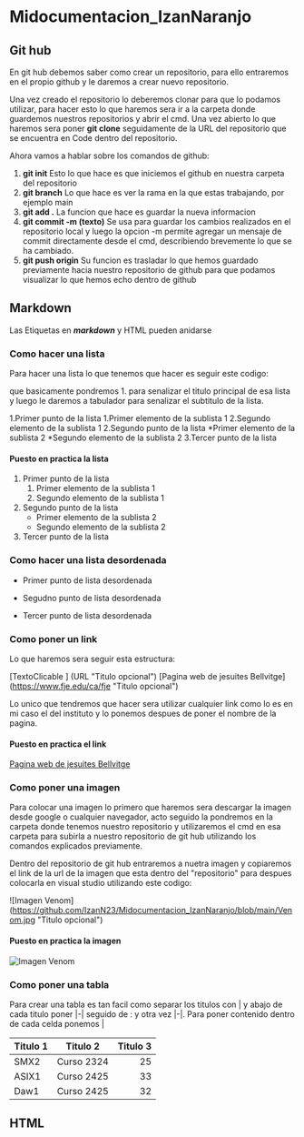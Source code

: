 # Midocumentacion_IzanNaranjo
## Git hub

En git hub debemos saber como crear un repositorio, para ello entraremos en el propio github y le daremos a crear nuevo repositorio.

Una vez creado el repositorio lo deberemos clonar para que lo podamos utilizar, para hacer esto lo que haremos sera ir a la carpeta donde guardemos nuestros repositorios y abrir el cmd. Una vez abierto lo que haremos sera poner __git clone__ seguidamente de la URL del repositorio que se encuentra en Code dentro del repositorio.

Ahora vamos a hablar sobre los comandos de github:

1. __git init__ Esto lo que hace es que iniciemos el github en nuestra carpeta del repositorio
2. __git branch__ Lo que hace es ver la rama en la que estas trabajando, por ejemplo main
3. __git add .__ La funcion que hace es guardar la nueva informacion 
4. __git commit -m (texto)__ Se usa para guardar los cambios realizados en el repositorio local y luego la opcion -m permite agregar un mensaje de commit directamente desde el cmd, describiendo brevemente lo que se ha cambiado.
5. __git push origin__ Su funcion es  trasladar lo que hemos guardado previamente hacia nuestro repositorio de github para que podamos visualizar lo que hemos echo dentro de github

## Markdown

Las Etiquetas en __*markdown*__ y HTML pueden anidarse 

### Como hacer una lista 

Para hacer una lista lo que tenemos que hacer es seguir este codigo:

que basicamente pondremos 1. para senalizar el titulo principal de esa lista y luego le daremos a tabulador para senalizar el subtitulo de la lista.

1.Primer punto de la lista
    1.Primer elemento de la sublista 1
    2.Segundo elemento de la sublista 1
2.Segundo punto de la lista
    *Primer elemento de la sublista 2
    *Segundo elemento de la sublista 2
3.Tercer punto de la lista

#### Puesto en practica la lista 

1. Primer punto de la lista
    1. Primer elemento de la sublista 1
    2. Segundo elemento de la sublista 1
2. Segundo punto de la lista
    * Primer elemento de la sublista 2
    * Segundo elemento de la sublista 2
3. Tercer punto de la lista

### Como hacer una lista desordenada

* Primer punto de lista desordenada
- Segudno punto de lista desordenada
+ Tercer punto de lista desordenada

### Como poner un link

Lo que haremos sera seguir esta estructura:

[TextoClicable ] (URL "Titulo opcional")
[Pagina web de jesuites Bellvitge] (https://www.fje.edu/ca/fje "Titulo opcional")

Lo unico que tendremos que hacer sera utilizar cualquier link como lo es en mi caso el del instituto y lo ponemos despues de poner el nombre de la pagina.

#### Puesto en practica el link

[Pagina web de jesuites Bellvitge](https://www.fje.edu/ca/fje "Titulo opcional")


### Como poner una imagen

Para colocar una imagen lo primero que haremos sera descargar la imagen desde google o cualquier navegador, acto seguido la pondremos en la carpeta donde tenemos nuestro repositorio y utilizaremos el cmd en esa carpeta para subirla a nuestro repositorio de git hub utilizando los comandos explicados previamente. 

Dentro del repositorio de git hub entraremos a nuetra imagen y copiaremos el link de la url de la imagen que esta dentro del "repositorio" para despues colocarla en visual studio utilizando este codigo:

![Imagen Venom] (https://github.com/IzanN23/Midocumentacion_IzanNaranjo/blob/main/Venom.jpg "Titulo opcional") 

#### Puesto en practica la imagen

![Imagen Venom](https://github.com/IzanN23/Midocumentacion_IzanNaranjo/blob/main/Venom.jpg "Titulo opcional") 


### Como poner una tabla

Para crear una tabla es tan facil como separar los titulos con | y abajo de cada titulo poner |-| seguido de : y otra vez |-|. Para poner contenido dentro de cada celda ponemos |

| Titulo 1 | Titulo 2 | Titulo 3 |
| ----------|:----------:|----------:|
|SMX2 |Curso 2324|25|
|ASIX1|Curso 2425|33|
|Daw1 |Curso 2425|32|


## HTML
